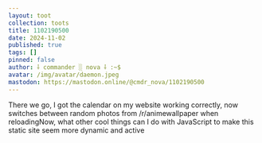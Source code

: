 ```yaml
---
layout: toot
collection: toots
title: 1102190500
date: 2024-11-02
published: true
tags: []
pinned: false
author: ⸸ commander ░ nova ⸸ :~$
avatar: /img/avatar/daemon.jpeg
mastodon: https://mastodon.online/@cmdr_nova/1102190500
---
```


There we go, I got the calendar on my website working correctly, now switches between random photos from /r/animewallpaper when reloadingNow, what other cool things can I do with JavaScript to make this static site seem more dynamic and active
